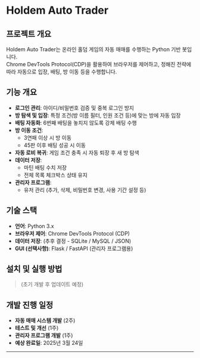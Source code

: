 
# Holdem Auto Trader

## 프로젝트 개요
Holdem Auto Trader는 온라인 홀덤 게임의 자동 매매를 수행하는 Python 기반 봇입니다.  
Chrome DevTools Protocol(CDP)을 활용하여 브라우저를 제어하고, 정해진 전략에 따라 자동으로 입장, 배팅, 방 이동 등을 수행합니다.

## 기능 개요
- **로그인 관리**: 아이디/비밀번호 검증 및 중복 로그인 방지
- **방 탐색 및 입장**: 특정 조건(방 이름 필터, 인원 조건 등)에 맞는 방에 자동 입장
- **배팅 자동화**: 6번째 배팅을 놓치지 않도록 강제 배팅 수행
- **방 이동 조건**:
  - 3연패 이상 시 방 이동
  - 45판 이후 배팅 성공 시 이동
- **자동 로비 복귀**: 게임 조건 충족 시 자동 퇴장 후 새 방 탐색
- **데이터 저장**:
  - 마틴 배팅 수치 저장
  - 전체 목록 체크박스 상태 유지
- **관리자 프로그램**:
  - 유저 관리 (추가, 삭제, 비밀번호 변경, 사용 기간 설정 등)

## 기술 스택
- **언어**: Python 3.x
- **브라우저 제어**: Chrome DevTools Protocol (CDP)
- **데이터 저장**: (추후 결정 - SQLite / MySQL / JSON)
- **GUI (선택사항)**: Flask / FastAPI (관리자 프로그램용)

## 설치 및 실행 방법
> (초기 개발 후 업데이트 예정)

## 개발 진행 일정
- **자동 매매 시스템 개발** (2주)
- **테스트 및 개선** (1주)
- **관리자 프로그램 개발** (1주)
- **예상 완료일**: 2025년 3월 24일

---
